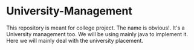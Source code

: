 # University-Management
This repository is meant for college project. The name is obvious!. It's a University management too. We will be using mainly java to implement it. Here we will mainly deal with the university placement.
